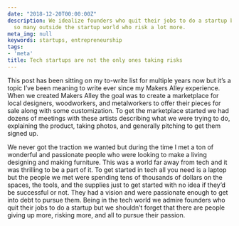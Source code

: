 ```yaml
---
date: "2018-12-20T00:00:00Z"
description: We idealize founders who quit their jobs to do a startup but there are
  so many outside the startup world who risk a lot more.
meta_img: null
keywords: startups, entrepreneurship
tags:
- 'meta'
title: Tech startups are not the only ones taking risks
---
```


This post has been sitting on my to-write list for multiple years now but it’s a topic I’ve been meaning to write ever since my Makers Alley experience. When we created Makers Alley the goal was to create a marketplace for local designers, woodworkers, and metalworkers to offer their pieces for sale along with some customization. To get the marketplace started we had dozens of meetings with these artists describing what we were trying to do, explaining the product, taking photos, and generally pitching to get them signed up.

We never got the traction we wanted but during the time I met a ton of wonderful and passionate people who were looking to make a living designing and making furniture. This was a world far away from tech and it was thrilling to be a part of it. To get started in tech all you need is a laptop but the people we met were spending tens of thousands of dollars on the spaces, the tools, and the supplies just to get started with no idea if they’d be successful or not. They had a vision and were passionate enough to get into debt to pursue them. Being in the tech world we admire founders who quit their jobs to do a startup but we shouldn’t forget that there are people giving up more, risking more, and all to pursue their passion.
